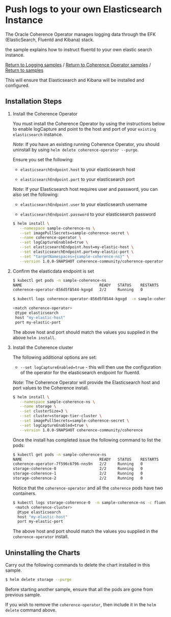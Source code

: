 # Push logs to your own Elasticsearch Instance  

The Oracle Coherence Operator manages logging data through the EFK
(ElasticSearch, Fluentd and Kibana) stack.

the sample explains how to instruct fluentd to your own elastic search instance.

[Return to Logging samples](../) / [Return to Coherence Operator samples](../../) / [Return to samples](../../../README.md#list-of-samples)

This will ensure that Elasticsearch and Kibana will be installed and configured.

## Installation Steps

1. Install the Coherence Operator

   You must install the Coherence Operator by using the instructions below to 
   enable logCapture and point to the host and port of your `existing elasticsearch` instance.

   *Note*: If you have an existing running Coherence Operator, you should uninstall 
   by using `helm delete coherence-operator --purge`.

   Ensure you set the following:
  
   * `elasticsearchEndpoint.host` to your elasticsearch host
   
   * `elasticsearchEndpoint.port` to your elasticsearch port 
   
   *Note*: If your Elasticsearch host requires user and password, you can also set the following:
   
   * `elasticsearchEndpoint.user` to your elasticsearch username
   
   * `elasticsearchEndpoint.password` to your elasticsearch password 
  
   ```bash
   $ helm install \
      --namespace sample-coherence-ns \
      --set imagePullSecrets=sample-coherence-secret \
      --name coherence-operator \
      --set logCaptureEnabled=true \
      --set elasticsearchEndpoint.host=my-elastic-host \
      --set elasticsearchEndpoint.port=my-elastic-port \
      --set "targetNamespaces={sample-coherence-ns}" \
      --version 1.0.0-SNAPSHOT coherence-community/coherence-operator
   ```

1. Confirm the elasticdata endpoint is set

   ```bash
   $ kubectl get pods -n sample-coherence-ns
   NAME                                  READY   STATUS    RESTARTS   AGE
   coherence-operator-856d5f8544-kgxgd   2/2     Running   0          8m

   $ kubectl logs coherence-operator-856d5f8544-kgxgd  -n sample-coherence-ns -c fluentd | grep -A3 'match coherence-operator'
   
   <match coherence-operator>
    @type elasticsearch
    host "my-elastic-host"
    port my-elastic-port
   ```
   
   The above host and port should match the values you supplied in the above `helm install`.
                   
1. Install the Coherence cluster

   The following additional options are set:
   
   * `--set logCaptureEnabled=true` - this will then use the configuration of the operator 
     for the elasticsearch endpoint for fluentd.

   *Note*: The Coherence Operator will provide the Elasticsearch host and port values to the Coherence install.
   
   ```bash
   $ helm install \
      --namespace sample-coherence-ns \
      --name storage \
      --set clusterSize=3 \
      --set cluster=storage-tier-cluster \
      --set imagePullSecrets=sample-coherence-secret \
      --set logCaptureEnabled=true \
      --version 1.0.0-SNAPSHOT coherence-community/coherence
   ```
   
   Once the install has completed issue the following command to list the pods:

   ```bash
   $ kubectl get pods -n sample-coherence-ns
   NAME                                  READY   STATUS    RESTARTS   AGE
   coherence-operator-7f596c6796-nns9n   2/2     Running   0          22m
   storage-coherence-0                   2/2     Running   0          17m
   storage-coherence-1                   2/2     Running   0          16m
   storage-coherence-2                   2/2     Running   0          16m
   ```
   
   Notice that the `coherence-operator` and all the `coherence` pods have two containers.
   
   ```bash
   $ kubectl logs storage-coherence-0  -n sample-coherence-ns -c fluentd | grep -A3 'match coherence-cluster'
    <match coherence-cluster>
     @type elasticsearch
     host "my-elastic-host"
     port my-elastic-port
   ```
   
   The above host and port should match the values you supplied in the `coherence-operator` install.
   
## Uninstalling the Charts

Carry out the following commands to delete the chart installed in this sample.

```bash
$ helm delete storage --purge
```

Before starting another sample, ensure that all the pods are gone from previous sample.

If you wish to remove the `coherence-operator`, then include it in the `helm delete` command above.

